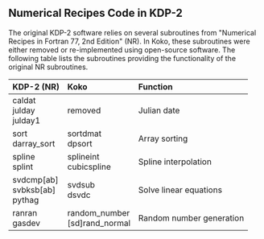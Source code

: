 
Numerical Recipes Code in KDP-2
-------------------------------

The original KDP-2 software relies on several subroutines from
"Numerical Recipes in Fortran 77, 2nd Edition" (NR). In Koko, these
subroutines were either removed or re-implemented using open-source
software. The following table lists the subroutines providing the
functionality of the original NR subroutines.


 | KDP-2 (NR)   | Koko         | Function |
 | :----------- | :----------- | :------- |
 | caldat<br>julday<br>julday1 | removed     | Julian date |
 | sort<br>darray_sort         | sortdmat<br>dpsort    | Array sorting |
 | spline<br>splint      | splineint<br>cubicspline   | Spline interpolation |
 | svdcmp[ab]<br>svbksb[ab]<br>pythag  | svdsub<br>dsvdc      | Solve linear equations |
 | ranran<br>gasdev |  random_number<br>[sd]rand_normal | Random number generation |